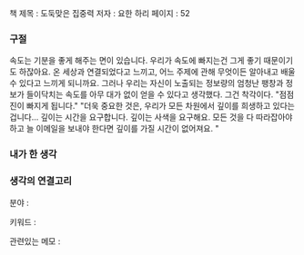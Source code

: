 
책 제목 : 도둑맞은 집중력
저자 : 요한 하리
페이지 : 52

### 구절

속도는 기분을 좋게 해주는 면이 있습니다. 우리가 속도에 빠지는건 그게 좋기 때문이기도 하잖아요. 온 세상과 연결되었다고 느끼고, 어느 주제에 관해 무엇이든 알아내고 배울 수 있다고 느끼게 되니까요.
그러나 우리는 자신이 노출되는 정보량의 엄청난 팽창과 정보가 들이닥치는 속도를 아무 대가 없이 얻을 수 있다고 생각했다. 그건 착각이다.
"점점 진이 빠지게 됩니다." "더욱 중요한 것은, 우리가 모든 차원에서 깊이를 희생하고 있다는 겁니다... 깊이는 시간을 요구합니다. 깊이는 사색을 요구해요. 모든 것을 다 따라잡아야 하고 늘 이메일을 보내야 한다면 깊이를 가질 시간이 없어져요. "


### 내가 한 생각


### 생각의 연결고리
분야 : 

키워드 : 

관련있는 메모 : 